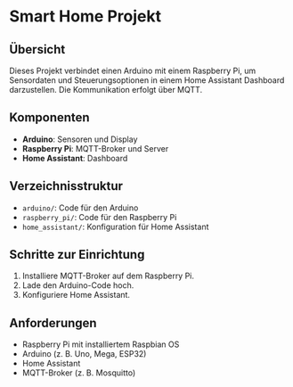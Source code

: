 # Smart Home Projekt

## Übersicht
Dieses Projekt verbindet einen Arduino mit einem Raspberry Pi, um Sensordaten und Steuerungsoptionen in einem Home Assistant Dashboard darzustellen. Die Kommunikation erfolgt über MQTT.

## Komponenten
- **Arduino**: Sensoren und Display
- **Raspberry Pi**: MQTT-Broker und Server
- **Home Assistant**: Dashboard

## Verzeichnisstruktur
- `arduino/`: Code für den Arduino
- `raspberry_pi/`: Code für den Raspberry Pi
- `home_assistant/`: Konfiguration für Home Assistant

## Schritte zur Einrichtung
1. Installiere MQTT-Broker auf dem Raspberry Pi.
2. Lade den Arduino-Code hoch.
3. Konfiguriere Home Assistant.

## Anforderungen
- Raspberry Pi mit installiertem Raspbian OS
- Arduino (z. B. Uno, Mega, ESP32)
- Home Assistant
- MQTT-Broker (z. B. Mosquitto)
